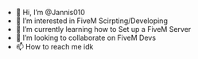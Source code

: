 - 👋 Hi, I’m @Jannis010
- 👀 I’m interested in FiveM Scirpting/Developing
- 🌱 I’m currently learning how to Set up a FiveM Server
- 💞️ I’m looking to collaborate on FiveM Devs
- 📫 How to reach me idk


<!---
Jannis010/Jannis010 is a ✨ special ✨ repository because its `README.md` (this file) appears on your GitHub profile.
You can click the Preview link to take a look at your changes.
--->
